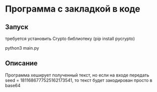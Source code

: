 # Программа с закладкой в коде
## Запуск
требуется установить Crypto библиотеку (pip install pycrypto)

python3 main.py
## Описание
Программа хеширует полученный текст, но если на входе передать seed = 1811686777525162173541, то текст будет закодирован просто в base64